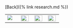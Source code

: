   [Back]({% link research.md %})
  <table valign="top" align="center">
  <tr>
    <td width="20%" height="100%" valign="top" align="left">
      <img style="float: center;" src="assets/images/Gautam_Hpa_infectedPlant.JPG"/>
    </td>
    <td width="20%" height="100%" valign="top" style="border: none;">
      <a href="/research2.md">
        <img style="float: center;" src="assets/images/Gautam_Hpa_infectedPlant.JPG" height="95%" width="95%"/>
      </a>    
    </td>
    <td width="20%" height="100%" valign="top" style="border: none;">
      <a href="/research3.md">
        <img style="float: center;" src="assets/images/Gautam_Hpa_infectedPlant.JPG" height="95%" width="95%"/>
      </a>
    </td>
    <td width="20%" height="100%" valign="top" style="border: none;">
      <a href="/research4.md">
        <img style="float: center;" src="assets/images/Gautam_Hpa_infectedPlant.JPG" height="95%" width="95%"/>
      </a>
    </td>
  </tr>
  </table>

